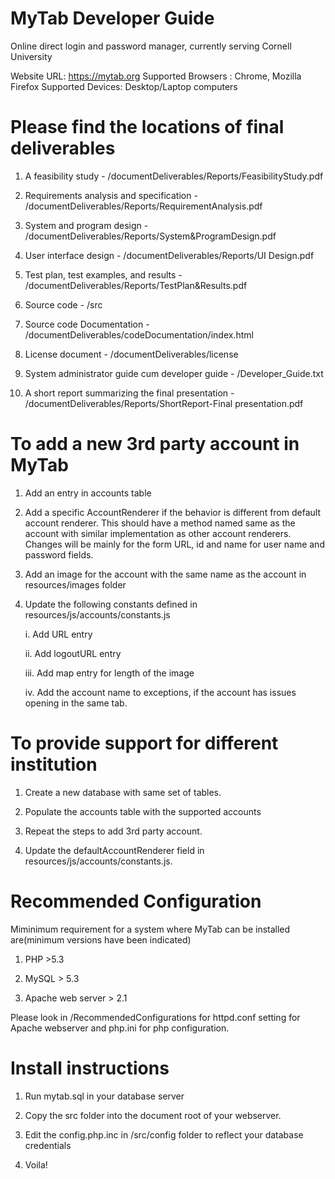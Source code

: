 MyTab Developer Guide
======================

Online direct login and password manager, currently serving Cornell University

Website URL: https://mytab.org
Supported Browsers : Chrome, Mozilla Firefox
Supported Devices: Desktop/Laptop computers

Please find the locations of final deliverables
================================================


1) A feasibility study - /documentDeliverables/Reports/FeasibilityStudy.pdf

2) Requirements analysis and specification - /documentDeliverables/Reports/RequirementAnalysis.pdf

3) System and program design - /documentDeliverables/Reports/System&ProgramDesign.pdf

4) User interface design - /documentDeliverables/Reports/UI Design.pdf

5) Test plan, test examples, and results - /documentDeliverables/Reports/TestPlan&Results.pdf

6) Source code - /src

7) Source code Documentation - /documentDeliverables/codeDocumentation/index.html

8) License document - /documentDeliverables/license

9) System administrator guide cum developer guide - /Developer_Guide.txt

10) A short report summarizing the final presentation - /documentDeliverables/Reports/ShortReport-Final presentation.pdf



To add a new 3rd party account in MyTab
==========================================

1) Add an entry in accounts table

2) Add a specific AccountRenderer if the behavior is different from default account renderer. This should have a method named same as the account with similar implementation as other account renderers. Changes will be mainly for the form URL, id and name for user name and password fields.

3) Add an image for the account with the same name as the account in resources/images folder

4) Update the following constants defined in resources/js/accounts/constants.js

	i. Add URL entry
	
	ii. Add logoutURL entry
	
	iii. Add map entry for length of the image
	
	iv. Add the account name to exceptions, if the account has issues opening in the same tab.
        
        


To provide support for different institution
==================================================
1) Create a new database with same set of tables.

2) Populate the accounts table with the supported accounts

3) Repeat the steps to add 3rd party account.

4) Update the defaultAccountRenderer field in resources/js/accounts/constants.js.


Recommended Configuration
=======================

Miminimum requirement for a system where MyTab can be installed are(minimum versions have been indicated)

1) PHP >5.3

2) MySQL > 5.3

3) Apache web server > 2.1


Please look in /RecommendedConfigurations for httpd.conf setting for Apache webserver and php.ini for php configuration.

Install instructions
=======================

1) Run mytab.sql in your database server

2) Copy the src folder into the document root of your webserver.

3) Edit the config.php.inc in /src/config folder to reflect your database credentials

4) Voila!

